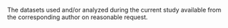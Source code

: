 The datasets used and/or analyzed during the current study available from the corresponding author on reasonable request.
